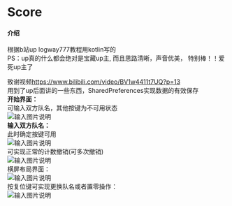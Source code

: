 # Score

#### 介绍
根据b站up logway777教程用kotlin写的  
PS：up真的什么都会绝对是宝藏up主, 而且思路清晰，声音优美， 特别棒！！爱死up主了  

致谢视频<https://www.bilibili.com/video/BV1w4411t7UQ?p=13>  
用到了up后面讲的一些东西，SharedPreferences实现数据的有效保存  
**开始界面：**  
可输入双方队名，其他按键为不可用状态  
![输入图片说明](https://images.gitee.com/uploads/images/2020/0626/210306_232c210a_7548047.png "屏幕截图.png")  
**输入双方队名：**  
此时确定按键可用  
![输入图片说明](https://images.gitee.com/uploads/images/2020/0626/210340_ed9a0506_7548047.png "屏幕截图.png")  
可实现正常的计数撤销(可多次撤销)  
![输入图片说明](https://images.gitee.com/uploads/images/2020/0626/210356_55036bc6_7548047.png "屏幕截图.png")  
横屏布局界面：  
![输入图片说明](https://images.gitee.com/uploads/images/2020/0626/210412_fa7145d1_7548047.png "屏幕截图.png")  
按复位键可实现更换队名或者置零操作：   
![输入图片说明](https://images.gitee.com/uploads/images/2020/0626/210424_fdf36d70_7548047.png "屏幕截图.png")
